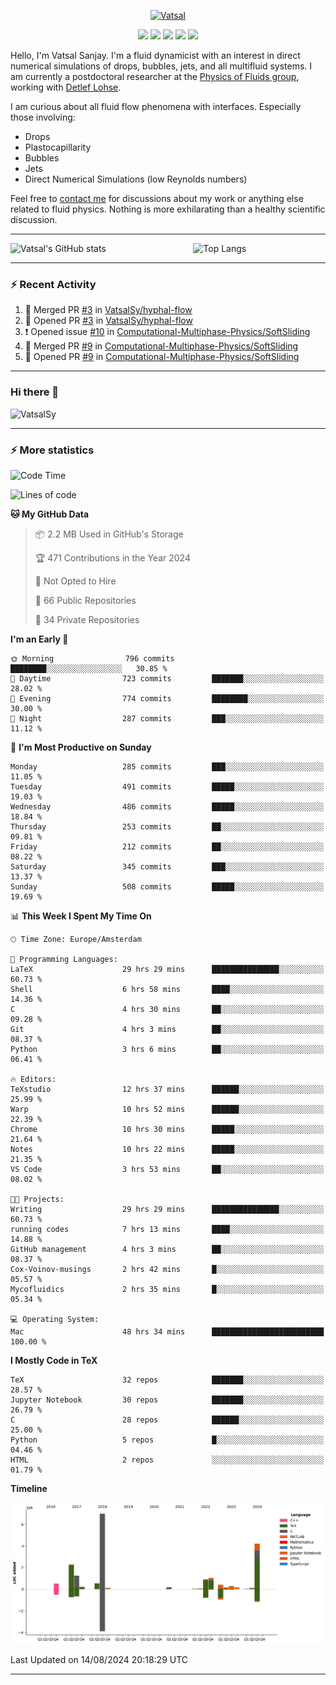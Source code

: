 <center>

[<img alt="Vatsal" width="200px" src="https://www.dropbox.com/s/dxyybgtblo8er6h/Logo_Vatsal_Vector.png?raw=1">](https://www.vatsalsanjay.com)

[<img src="https://img.shields.io/badge/googlescholar-4285F4?&style=for-the-badge&logo=googlescholar&logoColor=white">](https://scholar.google.com/citations?hl=en&user=67aQviYAAAAJ)
[<img src="https://img.shields.io/static/v1.svg?&style=for-the-badge&logo=ResearchGate&label=&message=ResearchGate&logoColor=white&color=green">](https://www.researchgate.net/profile/Vatsal-Sanjay-2)
[<img src="https://img.shields.io/badge/twitter-1DA1F2?&style=for-the-badge&logo=twitter&logoColor=white">](https://twitter.com/VatsalSanjay)
[<img src="https://img.shields.io/badge/linkedin-0A66C2?&style=for-the-badge&logo=linkedin">](https://www.linkedin.com/in/vatsalsanjay/)
[<img src="https://img.shields.io/badge/orcid-A6CE39?&style=for-the-badge&logo=orcid&logoColor=white">](https://orcid.org/0000-0002-4293-6099)

</center>

Hello, I'm Vatsal Sanjay. I'm a fluid dynamicist with an interest in direct numerical simulations of drops, bubbles, jets, and all multifluid systems. I am currently a postdoctoral researcher at the [Physics of Fluids group](https://pof.tnw.utwente.nl), working with [Detlef Lohse](https://en.wikipedia.org/wiki/Detlef_Lohse). 

I am curious about all fluid flow phenomena with interfaces. Especially those involving:

- Drops
- Plastocapillarity
- Bubbles
- Jets
- Direct Numerical Simulations (low Reynolds numbers)

Feel free to [contact me](mailto:contact@vatsalsanjay.com) for discussions about my work or anything else related to fluid physics. Nothing is more exhilarating than a healthy scientific discussion.

<!-- ![Vatsal's GitHub stats](https://github-readme-stats-xi-wine-74.vercel.app/api?username=VatsalSy&show_icons=true&theme=vision-friendly-dark)

![Top Langs](https://github-readme-stats-xi-wine-74.vercel.app/api/top-langs/?username=VatsalSy&layout=compact&theme=vision-friendly-dark) -->

---
<div style="display: flex; justify-content: space-between;">
    <img src="https://github-readme-stats-xi-wine-74.vercel.app/api?username=VatsalSy&show_icons=true&theme=vision-friendly-dark" alt="Vatsal's GitHub stats" style="width: 55%;">
    <img src="https://github-readme-stats-xi-wine-74.vercel.app/api/top-langs/?username=VatsalSy&layout=compact&theme=vision-friendly-dark" alt="Top Langs" style="width: 42%;">
</div>

---

### :zap: Recent Activity

<!--START_SECTION:activity-->
1. 🎉 Merged PR [#3](https://github.com/VatsalSy/hyphal-flow/pull/3) in [VatsalSy/hyphal-flow](https://github.com/VatsalSy/hyphal-flow)
2. 💪 Opened PR [#3](https://github.com/VatsalSy/hyphal-flow/pull/3) in [VatsalSy/hyphal-flow](https://github.com/VatsalSy/hyphal-flow)
3. ❗ Opened issue [#10](https://github.com/Computational-Multiphase-Physics/SoftSliding/issues/10) in [Computational-Multiphase-Physics/SoftSliding](https://github.com/Computational-Multiphase-Physics/SoftSliding)
4. 🎉 Merged PR [#9](https://github.com/Computational-Multiphase-Physics/SoftSliding/pull/9) in [Computational-Multiphase-Physics/SoftSliding](https://github.com/Computational-Multiphase-Physics/SoftSliding)
5. 💪 Opened PR [#9](https://github.com/Computational-Multiphase-Physics/SoftSliding/pull/9) in [Computational-Multiphase-Physics/SoftSliding](https://github.com/Computational-Multiphase-Physics/SoftSliding)
<!--END_SECTION:activity-->
---

### Hi there 👋
<p align="left"> <img src="https://komarev.com/ghpvc/?username=VatsalSy&label=Profile%20views&color=orange&style=for-the-badge" alt="VatsalSy" /> </p>

---
### :zap: More statistics

<!--START_SECTION:waka-->
![Code Time](http://img.shields.io/badge/Code%20Time-141%20hrs%2046%20mins-blue)

![Lines of code](https://img.shields.io/badge/From%20Hello%20World%20I%27ve%20Written-19.5%20million%20lines%20of%20code-blue)

**🐱 My GitHub Data** 

> 📦 2.2 MB Used in GitHub's Storage 
 > 
> 🏆 471 Contributions in the Year 2024
 > 
> 🚫 Not Opted to Hire
 > 
> 📜 66 Public Repositories 
 > 
> 🔑 34 Private Repositories 
 > 
**I'm an Early 🐤** 

```text
🌞 Morning                796 commits         ████████░░░░░░░░░░░░░░░░░   30.85 % 
🌆 Daytime                723 commits         ███████░░░░░░░░░░░░░░░░░░   28.02 % 
🌃 Evening                774 commits         ████████░░░░░░░░░░░░░░░░░   30.00 % 
🌙 Night                  287 commits         ███░░░░░░░░░░░░░░░░░░░░░░   11.12 % 
```
📅 **I'm Most Productive on Sunday** 

```text
Monday                   285 commits         ███░░░░░░░░░░░░░░░░░░░░░░   11.05 % 
Tuesday                  491 commits         █████░░░░░░░░░░░░░░░░░░░░   19.03 % 
Wednesday                486 commits         █████░░░░░░░░░░░░░░░░░░░░   18.84 % 
Thursday                 253 commits         ██░░░░░░░░░░░░░░░░░░░░░░░   09.81 % 
Friday                   212 commits         ██░░░░░░░░░░░░░░░░░░░░░░░   08.22 % 
Saturday                 345 commits         ███░░░░░░░░░░░░░░░░░░░░░░   13.37 % 
Sunday                   508 commits         █████░░░░░░░░░░░░░░░░░░░░   19.69 % 
```


📊 **This Week I Spent My Time On** 

```text
🕑︎ Time Zone: Europe/Amsterdam

💬 Programming Languages: 
LaTeX                    29 hrs 29 mins      ███████████████░░░░░░░░░░   60.73 % 
Shell                    6 hrs 58 mins       ████░░░░░░░░░░░░░░░░░░░░░   14.36 % 
C                        4 hrs 30 mins       ██░░░░░░░░░░░░░░░░░░░░░░░   09.28 % 
Git                      4 hrs 3 mins        ██░░░░░░░░░░░░░░░░░░░░░░░   08.37 % 
Python                   3 hrs 6 mins        ██░░░░░░░░░░░░░░░░░░░░░░░   06.41 % 

🔥 Editors: 
TeXstudio                12 hrs 37 mins      ██████░░░░░░░░░░░░░░░░░░░   25.99 % 
Warp                     10 hrs 52 mins      ██████░░░░░░░░░░░░░░░░░░░   22.39 % 
Chrome                   10 hrs 30 mins      █████░░░░░░░░░░░░░░░░░░░░   21.64 % 
Notes                    10 hrs 22 mins      █████░░░░░░░░░░░░░░░░░░░░   21.35 % 
VS Code                  3 hrs 53 mins       ██░░░░░░░░░░░░░░░░░░░░░░░   08.02 % 

🐱‍💻 Projects: 
Writing                  29 hrs 29 mins      ███████████████░░░░░░░░░░   60.73 % 
running codes            7 hrs 13 mins       ████░░░░░░░░░░░░░░░░░░░░░   14.88 % 
GitHub management        4 hrs 3 mins        ██░░░░░░░░░░░░░░░░░░░░░░░   08.37 % 
Cox-Voinov-musings       2 hrs 42 mins       █░░░░░░░░░░░░░░░░░░░░░░░░   05.57 % 
Mycofluidics             2 hrs 35 mins       █░░░░░░░░░░░░░░░░░░░░░░░░   05.34 % 

💻 Operating System: 
Mac                      48 hrs 34 mins      █████████████████████████   100.00 % 
```

**I Mostly Code in TeX** 

```text
TeX                      32 repos            ███████░░░░░░░░░░░░░░░░░░   28.57 % 
Jupyter Notebook         30 repos            ███████░░░░░░░░░░░░░░░░░░   26.79 % 
C                        28 repos            ██████░░░░░░░░░░░░░░░░░░░   25.00 % 
Python                   5 repos             █░░░░░░░░░░░░░░░░░░░░░░░░   04.46 % 
HTML                     2 repos             ░░░░░░░░░░░░░░░░░░░░░░░░░   01.79 % 
```



**Timeline**

![Lines of Code chart](https://raw.githubusercontent.com/VatsalSy/VatsalSy/main/assets/bar_graph.png)


 Last Updated on 14/08/2024 20:18:29 UTC
<!--END_SECTION:waka-->
---
